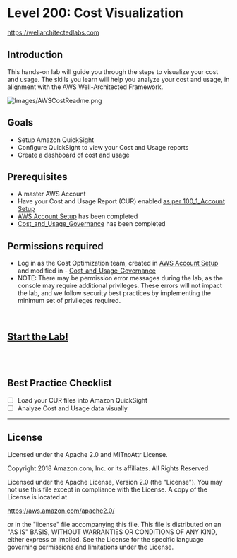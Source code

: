 # Level 200: Cost Visualization
https://wellarchitectedlabs.com 

## Introduction
 This hands-on lab will guide you through the steps to visualize your cost and usage. The skills you learn will help you analyze your cost and usage, in alignment with the AWS Well-Architected Framework.

![Images/AWSCostReadme.png](Images/AWSCostReadme.png)

## Goals
- Setup Amazon QuickSight
- Configure QuickSight to view your Cost and Usage reports
- Create a dashboard of cost and usage


## Prerequisites
- A master AWS Account
- Have your Cost and Usage Report (CUR) enabled [as per 100_1_Account Setup](../100_1_AWS_Account_Setup/README.md)
- [AWS Account Setup](../100_1_AWS_Account_Setup/README.md) has been completed
- [Cost_and_Usage_Governance](../200_2_Cost_and_Usage_Governance/README.md) has been completed

## Permissions required
- Log in as the Cost Optimization team, created in [AWS Account Setup](../100_1_AWS_Account_Setup/README.md) and modified in - [Cost_and_Usage_Governance](../200_2_Cost_and_Usage_Governance/README.md)
- NOTE: There may be permission error messages during the lab, as the console may require additional privileges. These errors will not impact the lab, and we follow security best practices by implementing the minimum set of privileges required.
 

<BR>

## [Start the Lab!](Lab_Guide.md)

<BR>
<BR> 

## Best Practice Checklist 
- [ ] Load your CUR files into Amazon QuickSight
- [ ] Analyze Cost and Usage data visually

***

## License
Licensed under the Apache 2.0 and MITnoAttr License.

Copyright 2018 Amazon.com, Inc. or its affiliates. All Rights Reserved.

Licensed under the Apache License, Version 2.0 (the "License"). You may not use this file except in compliance with the License. A copy of the License is located at

https://aws.amazon.com/apache2.0/

or in the "license" file accompanying this file. This file is distributed on an "AS IS" BASIS, WITHOUT WARRANTIES OR CONDITIONS OF ANY KIND, either express or implied. See the License for the specific language governing permissions and limitations under the License.
